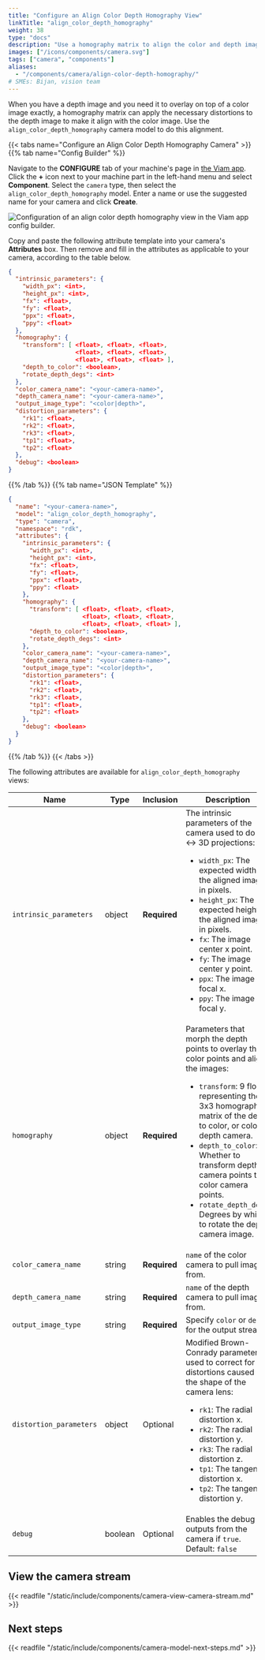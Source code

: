 ```yaml
---
title: "Configure an Align Color Depth Homography View"
linkTitle: "align_color_depth_homography"
weight: 38
type: "docs"
description: "Use a homography matrix to align the color and depth images."
images: ["/icons/components/camera.svg"]
tags: ["camera", "components"]
aliases:
  - "/components/camera/align-color-depth-homography/"
# SMEs: Bijan, vision team
---
```


When you have a depth image and you need it to overlay on top of a color image exactly, a homography matrix can apply the necessary distortions to the depth image to make it align with the color image.
Use the `align_color_depth_homography` camera model to do this alignment.

{{< tabs name="Configure an Align Color Depth Homography Camera" >}}
{{% tab name="Config Builder" %}}

Navigate to the **CONFIGURE** tab of your machine's page in [the Viam app](https://app.viam.com).
Click the **+** icon next to your machine part in the left-hand menu and select **Component**.
Select the `camera` type, then select the `align_color_depth_homography` model.
Enter a name or use the suggested name for your camera and click **Create**.

![Configuration of an align color depth homography view in the Viam app config builder.](/components/camera/configure-align-color-depth-homography.png)

Copy and paste the following attribute template into your camera's **Attributes** box.
Then remove and fill in the attributes as applicable to your camera, according to the table below.

```json {class="line-numbers linkable-line-numbers"}
{
  "intrinsic_parameters": {
    "width_px": <int>,
    "height_px": <int>,
    "fx": <float>,
    "fy": <float>,
    "ppx": <float>,
    "ppy": <float>
  },
  "homography": {
    "transform": [ <float>, <float>, <float>,
                   <float>, <float>, <float>,
                   <float>, <float>, <float> ],
    "depth_to_color": <boolean>,
    "rotate_depth_degs": <int>
  },
  "color_camera_name": "<your-camera-name>",
  "depth_camera_name": "<your-camera-name>",
  "output_image_type": "<color|depth>",
  "distortion_parameters": {
    "rk1": <float>,
    "rk2": <float>,
    "rk3": <float>,
    "tp1": <float>,
    "tp2": <float>
  },
  "debug": <boolean>
}
```

{{% /tab %}}
{{% tab name="JSON Template" %}}

```json {class="line-numbers linkable-line-numbers"}
{
  "name": "<your-camera-name>",
  "model": "align_color_depth_homography",
  "type": "camera",
  "namespace": "rdk",
  "attributes": {
    "intrinsic_parameters": {
      "width_px": <int>,
      "height_px": <int>,
      "fx": <float>,
      "fy": <float>,
      "ppx": <float>,
      "ppy": <float>
    },
    "homography": {
      "transform": [ <float>, <float>, <float>,
                     <float>, <float>, <float>,
                     <float>, <float>, <float> ],
      "depth_to_color": <boolean>,
      "rotate_depth_degs": <int>
    },
    "color_camera_name": "<your-camera-name>",
    "depth_camera_name": "<your-camera-name>",
    "output_image_type": "<color|depth>",
    "distortion_parameters": {
      "rk1": <float>,
      "rk2": <float>,
      "rk3": <float>,
      "tp1": <float>,
      "tp2": <float>
    },
    "debug": <boolean>
  }
}
```

{{% /tab %}}
{{< /tabs >}}

The following attributes are available for `align_color_depth_homography` views:

<!-- prettier-ignore -->
| Name | Type | Inclusion | Description |
| ---- | ---- | --------- | ----------- |
| `intrinsic_parameters` | object | **Required** | The intrinsic parameters of the camera used to do 2D <-> 3D projections: <ul> <li> <code>width_px</code>: The expected width of the aligned image in pixels. </li> <li> <code>height_px</code>: The expected height of the aligned image in pixels. </li> <li> <code>fx</code>: The image center x point. </li> <li> <code>fy</code>: The image center y point. </li> <li> <code>ppx</code>: The image focal x. </li> <li> <code>ppy</code>: The image focal y. </li> </ul> |
| `homography` | object | **Required** | Parameters that morph the depth points to overlay the color points and align the images: <ul> <li> <code>transform</code>: 9 floats representing the 3x3 homography matrix of the depth to color, or color to depth camera. </li> <li> <code>depth_to_color</code>: Whether to transform depth camera points to color camera points. </li> <li> <code>rotate_depth_degs</code>: Degrees by which to rotate the depth camera image. </li> </ul> |
| `color_camera_name` | string | **Required** | `name` of the color camera to pull images from. |
| `depth_camera_name` | string | **Required** | `name` of the depth camera to pull images from. |
| `output_image_type` | string | **Required** | Specify `color` or `depth` for the output stream. |
| `distortion_parameters` | object | Optional | Modified Brown-Conrady parameters used to correct for distortions caused by the shape of the camera lens: <ul> <li> <code>rk1</code>: The radial distortion x. </li> <li> <code>rk2</code>: The radial distortion y. </li> <li> <code>rk3</code>: The radial distortion z. </li> <li> <code>tp1</code>: The tangential distortion x. </li> <li> <code>tp2</code>: The tangential distortion y. </li> </ul> |
| `debug` | boolean | Optional | Enables the debug outputs from the camera if `true`. <br> Default: `false` |

## View the camera stream

{{< readfile "/static/include/components/camera-view-camera-stream.md" >}}

## Next steps

{{< readfile "/static/include/components/camera-model-next-steps.md" >}}
